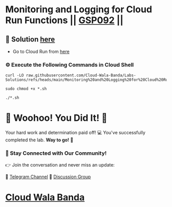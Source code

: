 # Monitoring and Logging for Cloud Run Functions || [GSP092](https://www.cloudskillsboost.google/focuses/1833?parent=catalog) ||

## 🔑 Solution [here](https://youtu.be/Ayl6x5ntxN0)

* Go to Cloud Run from [here](https://console.cloud.google.com/run?)

### ⚙️ Execute the Following Commands in Cloud Shell

```
curl -LO raw.githubusercontent.com/Cloud-Wala-Banda/Labs-Solutions/refs/heads/main/Monitoring%20and%20Logging%20for%20Cloud%20Run%20Functions/gsp092.sh

sudo chmod +x *.sh

./*.sh
```

# 🎉 Woohoo! You Did It! 🎉

Your hard work and determination paid off! 💻
You've successfully completed the lab. **Way to go!** 🚀

### 💬 Stay Connected with Our Community!

👉 Join the conversation and never miss an update:

📢 [Telegram Channel](https://t.me/cloudwalabanda)
👥 [Discussion Group](https://t.me/cloudwalabandachats)

# [Cloud Wala Banda](https://www.youtube.com/@cloudwalabanda)
